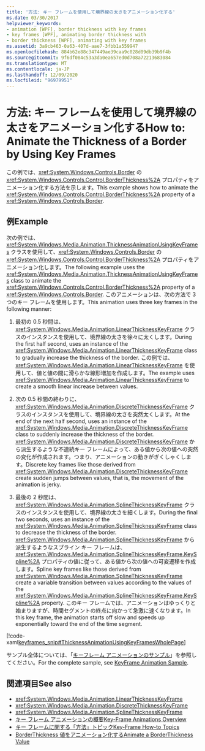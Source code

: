 ```yaml
---
title: '方法: キー フレームを使用して境界線の太さをアニメーション化する'
ms.date: 03/30/2017
helpviewer_keywords:
- animation [WPF], border thickness with key frames
- key frames [WPF], animating border thickness with
- border thickness [WPF], animating with key frames
ms.assetid: 3a9cb463-0a63-407d-aae7-3fbb1a559947
ms.openlocfilehash: 884b62e88c347449ae39caa9c028d09db39b9f4b
ms.sourcegitcommit: 9f6df084c53a3da0ea657ed0d708a72213683084
ms.translationtype: MT
ms.contentlocale: ja-JP
ms.lasthandoff: 12/09/2020
ms.locfileid: "96979951"
---
```

# <a name="how-to-animate-the-thickness-of-a-border-by-using-key-frames"></a><span data-ttu-id="2661f-102">方法: キー フレームを使用して境界線の太さをアニメーション化する</span><span class="sxs-lookup"><span data-stu-id="2661f-102">How to: Animate the Thickness of a Border by Using Key Frames</span></span>
<span data-ttu-id="2661f-103">この例では、<xref:System.Windows.Controls.Border> の <xref:System.Windows.Controls.Control.BorderThickness%2A> プロパティをアニメーション化する方法を示します。</span><span class="sxs-lookup"><span data-stu-id="2661f-103">This example shows how to animate the <xref:System.Windows.Controls.Control.BorderThickness%2A> property of a <xref:System.Windows.Controls.Border>.</span></span>  
  
## <a name="example"></a><span data-ttu-id="2661f-104">例</span><span class="sxs-lookup"><span data-stu-id="2661f-104">Example</span></span>  
 <span data-ttu-id="2661f-105">次の例では、<xref:System.Windows.Media.Animation.ThicknessAnimationUsingKeyFrames> クラスを使用して、<xref:System.Windows.Controls.Border> の <xref:System.Windows.Controls.Control.BorderThickness%2A> プロパティをアニメーション化します。</span><span class="sxs-lookup"><span data-stu-id="2661f-105">The following example uses the <xref:System.Windows.Media.Animation.ThicknessAnimationUsingKeyFrames> class to animate the <xref:System.Windows.Controls.Control.BorderThickness%2A> property of a <xref:System.Windows.Controls.Border>.</span></span> <span data-ttu-id="2661f-106">このアニメーションは、次の方法で 3 つのキー フレームを使用します。</span><span class="sxs-lookup"><span data-stu-id="2661f-106">This animation uses three key frames in the following manner:</span></span>  
  
1. <span data-ttu-id="2661f-107">最初の 0.5 秒間は、<xref:System.Windows.Media.Animation.LinearThicknessKeyFrame> クラスのインスタンスを使用して、境界線の太さを徐々に太くします。</span><span class="sxs-lookup"><span data-stu-id="2661f-107">During the first half second, uses an instance of the <xref:System.Windows.Media.Animation.LinearThicknessKeyFrame> class to gradually increase the thickness of the border.</span></span> <span data-ttu-id="2661f-108">この例では、<xref:System.Windows.Media.Animation.LinearThicknessKeyFrame> を使用して、値と値の間に滑らかな線形増加を作成します。</span><span class="sxs-lookup"><span data-stu-id="2661f-108">The example uses <xref:System.Windows.Media.Animation.LinearThicknessKeyFrame> to create a smooth linear increase between values.</span></span>  
  
2. <span data-ttu-id="2661f-109">次の 0.5 秒間の終わりに、<xref:System.Windows.Media.Animation.DiscreteThicknessKeyFrame> クラスのインスタンスを使用して、境界線の太さを突然太くします。</span><span class="sxs-lookup"><span data-stu-id="2661f-109">At the end of the next half second, uses an instance of the <xref:System.Windows.Media.Animation.DiscreteThicknessKeyFrame> class to suddenly increase the thickness of the border.</span></span> <span data-ttu-id="2661f-110"><xref:System.Windows.Media.Animation.DiscreteThicknessKeyFrame> から派生するような不連続キー フレームによって、ある値から次の値への突然の変化が作成されます。つまり、アニメーションの動きがぎくしゃくします。</span><span class="sxs-lookup"><span data-stu-id="2661f-110">Discrete key frames like those derived from <xref:System.Windows.Media.Animation.DiscreteThicknessKeyFrame> create sudden jumps between values, that is, the movement of the animation is jerky.</span></span>  
  
3. <span data-ttu-id="2661f-111">最後の 2 秒間は、<xref:System.Windows.Media.Animation.SplineThicknessKeyFrame> クラスのインスタンスを使用して、境界線の太さを細くします。</span><span class="sxs-lookup"><span data-stu-id="2661f-111">During the final two seconds, uses an instance of the <xref:System.Windows.Media.Animation.SplineThicknessKeyFrame> class to decrease the thickness of the border.</span></span> <span data-ttu-id="2661f-112"><xref:System.Windows.Media.Animation.SplineThicknessKeyFrame> から派生するようなスプライン キー フレームは、<xref:System.Windows.Media.Animation.SplineThicknessKeyFrame.KeySpline%2A> プロパティの値に従って、ある値から次の値への可変遷移を作成します。</span><span class="sxs-lookup"><span data-stu-id="2661f-112">Spline key frames like those derived from <xref:System.Windows.Media.Animation.SplineThicknessKeyFrame> create a variable transition between values according to the values of the <xref:System.Windows.Media.Animation.SplineThicknessKeyFrame.KeySpline%2A> property.</span></span> <span data-ttu-id="2661f-113">このキー フレームでは、アニメーションはゆっくりと始まりますが、時間セグメントの終点に向かって急激に速くなります。</span><span class="sxs-lookup"><span data-stu-id="2661f-113">In this key frame, the animation starts off slow and speeds up exponentially toward the end of the time segment.</span></span>  
  
 [!code-xaml[keyframes_snip#ThicknessAnimationUsingKeyFramesWholePage](~/samples/snippets/xaml/VS_Snippets_Wpf/keyframes_snip/XAML/ThicknessAnimationUsingKeyFramesExample.xaml#thicknessanimationusingkeyframeswholepage)]  
  
 <span data-ttu-id="2661f-114">サンプル全体については、「[キーフレーム アニメーションのサンプル](https://github.com/microsoft/WPF-Samples/tree/master/Animation/KeyFrameAnimation)」を参照してください。</span><span class="sxs-lookup"><span data-stu-id="2661f-114">For the complete sample, see [KeyFrame Animation Sample](https://github.com/microsoft/WPF-Samples/tree/master/Animation/KeyFrameAnimation).</span></span>  
  
## <a name="see-also"></a><span data-ttu-id="2661f-115">関連項目</span><span class="sxs-lookup"><span data-stu-id="2661f-115">See also</span></span>

- <xref:System.Windows.Media.Animation.LinearThicknessKeyFrame>
- <xref:System.Windows.Media.Animation.DiscreteThicknessKeyFrame>
- <xref:System.Windows.Media.Animation.SplineThicknessKeyFrame>
- [<span data-ttu-id="2661f-116">キー フレーム アニメーションの概要</span><span class="sxs-lookup"><span data-stu-id="2661f-116">Key-Frame Animations Overview</span></span>](key-frame-animations-overview.md)
- [<span data-ttu-id="2661f-117">キー フレームに関する「方法」トピック</span><span class="sxs-lookup"><span data-stu-id="2661f-117">Key-Frame How-to Topics</span></span>](key-frame-animation-how-to-topics.md)
- [<span data-ttu-id="2661f-118">BorderThickness 値をアニメーション化する</span><span class="sxs-lookup"><span data-stu-id="2661f-118">Animate a BorderThickness Value</span></span>](../controls/how-to-animate-a-borderthickness-value.md)
